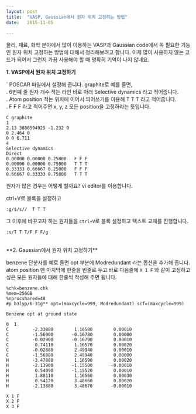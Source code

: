 ```yaml
---
layout: post
title:  "VASP, Gaussian에서 원자 위치 고정하는 방법"
date:   2015-11-05

---
```



물리, 재료, 화학 분야에서 많이 이용하는 VASP과 Gaussian code에서 꼭 필요한 기능인 원자 위치 고정하는 방법에 대해서 정리해보려고 합니다. 이제 많이 사용하지 않는 코드가 되어서 그런지 가끔 사용해야 할 때 명확히 기억이 나지 않네요.  
  
**1. VASP에서 원자 위치 고정하기**  

   ` POSCAR 파일에서 설정해 줍니다. graphite로 예를 들면,  
   . 6번째 줄 원자 개수 적는 라인 바로 아래 Selective dynamics 라고 적어줍니다.  
   . Atom position 적는 위치에 이어서 띄어쓰기를 이용해 T T T 라고 적어줍니다.  
   . F F F 라고 적어주면 x, y, z 모든 position을 고정하라는 뜻입니다.
   

    C graphite
    1
    2.13 3886594925 -1.232 0
    0 2.464 0
    0 0 6.711	
    4
    Selective dynamics
    Direct
    0.00000 0.00000 0.25000   F F F
    0.00000 0.00000 0.75000   T T T
    0.33333 0.66667 0.25000   F F F
    0.66667 0.33333 0.75000   T T T   

원자가 많은 경우는 어떻게 할까요?  vi editor를 이용합니다.  


 ctrl+V로 블록을 설정하고  
	
	:g/$/s//  T T T
  
 그 이후에 바꾸고자 하는 원자들을 `ctrl+V`로 블록 설정하고 텍스트 교체를 진행합니다.  
	
	:s/T T T/F F F/g

<br>
**2. Gaussian에서 원자 위치 고정하기**  

benzene 단분자를 예로 들면
opt 부분에 Modredundant 라는 옵션을 추가해 줍니다.
atom position 맨 마지막에 한줄을 빈줄로 두고 바로 다음줄에 `X 1 F` 와 같이 고정하고 싶은 모든 원자들에 대해 한줄씩 작성해 주면 됩니다.

    %chk=benzene.chk
    %mem=256GB  
    %nprocshared=48  
    #p b3lyp/6-31g** opt=(maxcycle=999, Modredundant) scf=(maxcycle=999)
      
    Benzene opt at ground state  

    0  1  
    C         -2.33880        1.16580        0.00010  
    C         -1.56900       -0.16780        0.00000  
    C         -0.02900       -0.16790        0.00010  
    C          0.74110        1.16570        0.00020  
    C         -0.02880        2.49940        0.00010  
    C         -1.56880        2.49940        0.00000  
    H         -3.47880        1.16590        0.00020  
    H         -2.13900       -1.15500       -0.00010  
    H          0.54090       -1.15520        0.00010  
    H          1.88110        1.16560        0.00030  
    H          0.54120        3.48660        0.00020  
    H         -2.13880        3.48670       -0.00010  
  
    X 1 F  
    X 2 F  
    X 3 F
    
    